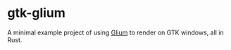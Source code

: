 # gtk-glium

A minimal example project of using [Glium](https://github.com/glium/glium) to render on GTK windows, all in Rust.